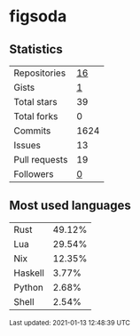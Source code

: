 # figsoda


## Statistics

<table>
    <tr>
        <td>Repositories</td>
        <td><a href="https://github.com/figsoda?tab=repositories">16</a></td>
    </tr>
    <tr>
        <td>Gists</td>
        <td><a href="https://gist.github.com/figsoda">1</a></td>
    </tr>
    <tr>
        <td>Total stars</td>
        <td>39</td>
    </tr>
    <tr>
        <td>Total forks</td>
        <td>0</td>
    </tr>
    <tr>
        <td>Commits</td>
        <td>1624</td>
    </tr>
    <tr>
        <td>Issues</td>
        <td>13</td>
    </tr>
    <tr>
        <td>Pull requests</td>
        <td>19</td>
    </tr>
    <tr>
        <td>Followers</td>
        <td><a href="https://github.com/figsoda?tab=followers">0</a></td>
    </tr>
</table>


## Most used languages

<table>
<tr><td>Rust</td><td>49.12%</td></tr>
<tr><td>Lua</td><td>29.54%</td></tr>
<tr><td>Nix</td><td>12.35%</td></tr>
<tr><td>Haskell</td><td>3.77%</td></tr>
<tr><td>Python</td><td>2.68%</td></tr>
<tr><td>Shell</td><td>2.54%</td></tr>
</table>


<sub>Last updated: 2021-01-13 12:48:39 UTC</sub>
